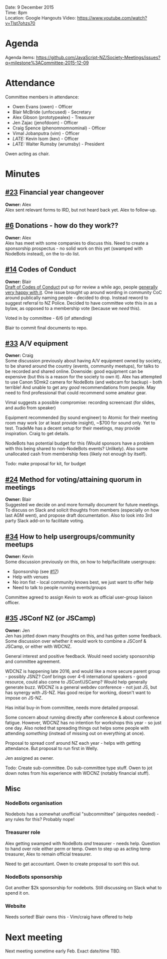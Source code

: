 Date: 9 December 2015   
Time: 8pm   
Location: Google Hangouts
Video: https://www.youtube.com/watch?v=Tlst7ohzs70

# Agenda

Agenda items:  https://github.com/JavaScript-NZ/Society-Meetings/issues?q=milestone%3ACommittee-2015-12-09

# Attendance
Committee members in attendance:
* Owen Evans (owen) - Officer
* Blair McBride (unfocused) - Secretary
* Alex Gibson (prototypealex) - Treasurer
* Jen Zajac (jenofdoom) - Officer
* Craig Spence (phenomnomnominal) - Officer
* Vimal Jobanputra (vim) - Officer
* *LATE:* Kevin Isom (kev) - Officer
* *LATE:* Walter Rumsby (wrumsby) - President

Owen acting as chair.

# Minutes

## [#23](https://github.com/JavaScript-NZ/Society-Meetings/issues/23) Financial year changeover
**Owner:** Alex   
Alex sent relevant forms to IRD, but not heard back yet. Alex to follow-up.

## [#6](https://github.com/JavaScript-NZ/Society-Meetings/issues/6) Donations - how do they work??
**Owner:** Alex   
Alex has meet with some companies to discuss this. Need to create a sponsorship prospectus - no solid work on this yet (swamped with NodeBots instead), on the to-do list.

## [#14](https://github.com/JavaScript-NZ/Society-Meetings/issues/14) Codes of Conduct
**Owner:** Blair   
[Draft of Codes of Conduct](https://github.com/JavaScript-NZ/Society-Documentation/pull/14) put up for review a while ago, people [generally very happy with it](https://github.com/JavaScript-NZ/Society-Meetings/issues/14). One issue brought up around wording in community CoC around publically naming people - decided to drop. Instead reword to suggest referral to NZ Police. 
Decided to have committee vote this in as a bylaw, as opposed to a membership vote (because we *need* this).

Voted in by committee - 6/6 (of attending)

Blair to commit final documents to repo.

## [#33](https://github.com/JavaScript-NZ/Society-Meetings/issues/33) A/V equipment
**Owner:** Craig   
Some discussion previously about having A/V equipment owned by society, to be shared around the country (events, community meetups), for talks to be recorded and shared online. Downside: good equipment can be expensive (but this is a reason for the society to own it).
Alex has attempted to use Canon 5Dmk2 camera for NodeBots (and webcam for backup) - both terrible! And unable to get any *good* recommendations from people. May need to find professional that could recommend some amateur gear.

Vimal suggests a possible compromise: recording screencast (for slides, and audio from speaker)

Equipment recommended (by sound engineer) to Atomic for their meeting room may work (or at least provide insight), ~$700 for sound only. Yet to test.
TradeMe has a decent setup for their meetings, may provide inspiration. Craig to get details.

NodeBots has potential budget for this (Would sponsors have a problem with this being shared to non-NodeBots events? Unlikely). Also some unallocated cash from membership fees (likely not enough by itself).

Todo: make proposal for kit, for budget

## [#24](https://github.com/JavaScript-NZ/Society-Meetings/issues/24) Method for voting/attaining quorum in meetings
**Owner:** Blair   
Suggested we decide on and more formally document for future meetings. To discuss on Slack and solicit thoughts from members (especially on how last AGM went), and propose draft documentation. Also to look into 3rd party Slack add-on to facilitate voting.

## [#34](https://github.com/JavaScript-NZ/Society-Meetings/issues/34) How to help usergroups/community meetups
**Owner:** Kevin  
Some discussion previously on this, on how to help/facilitate usergroups:
* Sponsorship (see [#17](https://github.com/JavaScript-NZ/Society-Meetings/issues/17))
* Help with venues
* No iron fist - local community knows best, we just want to offer help
* Need to talk to people running events/groups

Committee agreed to assign Kevin to work as official user-group liaison officer.

## [#35](https://github.com/JavaScript-NZ/Society-Meetings/issues/35) JSConf NZ (or JSCamp)
**Owner:** Jen   
Jen has jotted down many thoughts on this, and has gotten some feedback. Some discussion over whether it would work to combine a JSConf & JSCamp, or either with WDCNZ.

General interest and positive feedback. Would need society sponsorship and committee agreement.

WDCNZ is happening late 2016, and would like a more secure parent group - possibly JSNZ? Conf brings over 4-6 international speakers - good resource, could also come to JSConf/JSCamp? Would help generally generate buzz. WDCNZ is a general webdev conference - not just JS, but has synergy with JS-NZ. Has good recipe for working, doesn't want to impose on JS-NZ.

Has initial buy-in from committee, needs more detailed proposal.

Some concern about running directly after conference & about conference fatigue. However, WDCNZ has no intention for workshops this year - so just one day. Also noted that spreading things out helps some people with attending *something* (instead of missing out on everything at once).

Proposal to spread conf around NZ each year - helps with getting attendance. But proposal to run first in Welly.

Jen assigned as owner.

Todo: Create sub-committee. Do sub-committee type stuff. Owen to jot down notes from his experience with WDCNZ (notably financial stuff).

## Misc

### NodeBots organisation
Nodebots has a somewhat unofficial "subcommittee" (airquotes needed) - any rules for this? Probably nope!

### Treasurer role
Alex getting swamped with NodeBots *and* treasurer - needs help. Question to hand over role either perm or temp. Owen to step up as acting temp treasurer, Alex to remain official treasurer.

Need to get accountant. Owen to create proposal to sort this out.

### NodeBots sponsorship
Got another $2k sponsorship for nodebots. Still discussing on Slack what to spend it on.

### Website
Needs sorted! Blair owns this - Vim/craig have offered to help

# Next meeting
Next meeting sometime early Feb. Exact date/time TBD.
